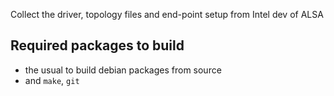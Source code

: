 Collect the driver, topology files and end-point setup from Intel dev of ALSA

## Required packages to build
- the usual to build debian packages from source
- and `make`, `git`
